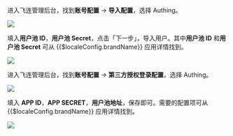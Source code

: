 <IntegrationDetailCard title="在飞连中导入用户">

进入飞连管理后台，找到**账号配置** -> **导入配置**，选择 Authing。

<img src="~@imagesZhCn/integration/feilian/2-1.png" class="md-img-padding" />

填入**用户池 ID**，**用户池 Secret**，点击「下一步」，导入用户。其中**用户池 ID** 和**用户池 Secret** 可从 {{$localeConfig.brandName}} 应用详情找到。

![](~@imagesZhCn/integration/feilian/2-2.png)

</IntegrationDetailCard>

<IntegrationDetailCard :title="`在飞连中配置 ${$localeConfig.brandName} 登录`">

进入飞连管理后台，找到**账号配置** -> **第三方授权登录配置**，选择 Authing。

<img src="~@imagesZhCn/integration/feilian/2-3.png" class="md-img-padding" />

填入 **APP ID**，**APP SECRET**，**用户池地址**，保存即可。需要的配置项可从 {{$localeConfig.brandName}} 应用详情找到。

![](~@imagesZhCn/integration/feilian/2-4.png)

</IntegrationDetailCard>
